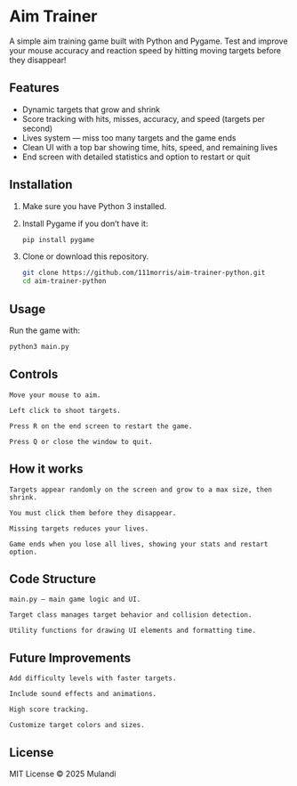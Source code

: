 # Aim Trainer

A simple aim training game built with Python and Pygame. Test and improve your mouse accuracy and reaction speed by hitting moving targets before they disappear!

## Features

- Dynamic targets that grow and shrink
- Score tracking with hits, misses, accuracy, and speed (targets per second)
- Lives system — miss too many targets and the game ends
- Clean UI with a top bar showing time, hits, speed, and remaining lives
- End screen with detailed statistics and option to restart or quit

## Installation

1. Make sure you have Python 3 installed.
2. Install Pygame if you don’t have it:

   ```bash
   pip install pygame
   ```

3. Clone or download this repository.
   ```bash
   git clone https://github.com/111morris/aim-trainer-python.git
   cd aim-trainer-python
   ```

## Usage

Run the game with:

```bash
python3 main.py
```

## Controls

    Move your mouse to aim.

    Left click to shoot targets.

    Press R on the end screen to restart the game.

    Press Q or close the window to quit.

## How it works

    Targets appear randomly on the screen and grow to a max size, then shrink.

    You must click them before they disappear.

    Missing targets reduces your lives.

    Game ends when you lose all lives, showing your stats and restart option.

## Code Structure

    main.py — main game logic and UI.

    Target class manages target behavior and collision detection.

    Utility functions for drawing UI elements and formatting time.

## Future Improvements

    Add difficulty levels with faster targets.

    Include sound effects and animations.

    High score tracking.

    Customize target colors and sizes.

## License

MIT License © 2025 Mulandi
